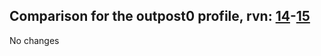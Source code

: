 ## Comparison for the outpost0 profile, rvn: [14](https://github.com/PRO100KatYT/FortniteProfileRevisions/tree/main/profiles/outpost0/14%20outpost0.json)-[15](https://github.com/PRO100KatYT/FortniteProfileRevisions/tree/main/profiles/outpost0/15%20outpost0.json)

No changes
